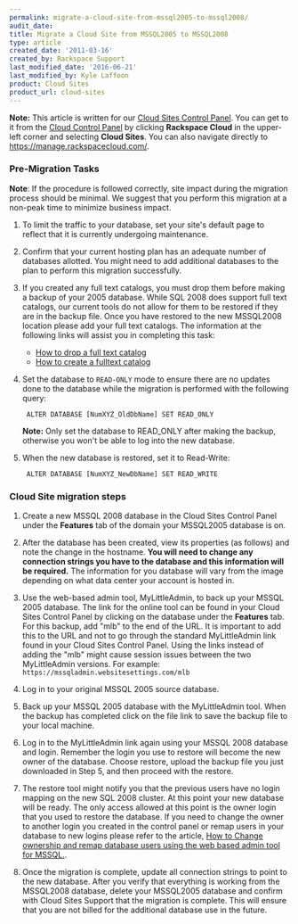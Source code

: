 ```yaml
---
permalink: migrate-a-cloud-site-from-mssql2005-to-mssql2008/
audit_date:
title: Migrate a Cloud Site from MSSQL2005 to MSSQL2008
type: article
created_date: '2011-03-16'
created_by: Rackspace Support
last_modified_date: '2016-06-21'
last_modified_by: Kyle Laffoon
product: Cloud Sites
product_url: cloud-sites
---
```


**Note:** This article is written for our [Cloud Sites Control Panel](https://manage.rackspacecloud.com/). You can get to it from the [Cloud Control Panel](https://mycloud.rackspace.com) by clicking **Rackspace Cloud** in the upper-left corner and selecting **Cloud Sites**. You can also navigate directly to <https://manage.rackspacecloud.com/>.

### Pre-Migration Tasks

**Note**: If the procedure is followed correctly, site impact during the
migration process should be minimal. We suggest that you perform this
migration at a non-peak time to minimize business impact.

1. To limit the traffic to your database, set your site's default page
   to reflect that it is currently undergoing maintenance.
2. Confirm that your current hosting plan has an adequate number of
   databases allotted. You might need to add additional databases to
   the plan to perform this migration successfully.
3. If you created any full text catalogs, you must drop them
   before making a backup of your 2005 database. While SQL 2008 does
   support full text catalogs, our current tools do not allow for them
   to be restored if they are in the backup file. Once you have
   restored to the new MSSQL2008 location please add your full
   text catalogs. The information at the following links will assist
   you in completing this task:
    -   [How to drop a full text catalog](http://msdn.microsoft.com/en-us/library/ms188403.aspx)
    -   [How to create a fulltext catalog](http://msdn.microsoft.com/en-us/library/ms189520.aspx)
4. Set the database to `READ-ONLY` mode to ensure there are no updates
   done to the database while the migration is performed with the following
   query:

        ALTER DATABASE [NumXYZ_OldDbName] SET READ_ONLY

    **Note:** Only set the database to READ_ONLY after making
    the backup, otherwise you won't be able to log into the
    new database.

5. When the new database is restored, set it to Read-Write:

        ALTER DATABASE [NumXYZ_NewDbName] SET READ_WRITE

### Cloud Site migration steps

1. Create a new MSSQL 2008 database in the Cloud Sites Control Panel
    under the **Features** tab of the domain your MSSQL2005 database is
    on.

2. After the database has been created, view its properties (as follows)
   and note the change in the hostname. **You will
   need to change any connection strings you have to the database and
   this information will be required.** The information for you
   database will vary from the image depending on what data center your
   account is hosted in.

3. Use the web-based admin tool, MyLittleAdmin, to back up your
   MSSQL 2005 database. The link for the online tool can be found in
   your Cloud Sites Control Panel by clicking on the database under the
   **Features** tab. For this backup, add "mlb" to the end of
   the URL. It is important to add this to the URL and not to go
   through the standard MyLittleAdmin link found in your Cloud Sites
   Control Panel. Using the links instead of adding the "mlb" might cause
   session issues between the two MyLittleAdmin versions. For example:
   `https://mssqladmin.websitesettings.com/mlb`

4. Log in to your original MSSQL 2005 source database.

5. Back up your MSSQL 2005 database with the MyLittleAdmin tool.
   When the backup has completed click on the file link to save the
   backup file to your local machine.

6. Log in to the MyLittleAdmin link again using your MSSQL 2008
   database and login. Remember the login you use to restore will
   become the new owner of the database. Choose restore, upload the
   backup file you just downloaded in Step 5, and then proceed with the
   restore.

7. The restore tool might notify you that the previous users have no login
   mapping on the new SQL 2008 cluster. At this point your new database
   will be ready. The only access allowed at this point is the owner login
   that you used to restore the database. If you need to change the
   owner to another login you created in the control panel or remap
   users in your database to new logins please refer to the
   article, [How to Change ownership and remap database users using the web based admin tool for MSSQL.](/how-to/remap-database-users-in-mylittleadmin).

8. Once the migration is complete, update all connection strings to
   point to the new database. After you verify that everything is
   working from the MSSQL2008 database, delete your MSSQL2005 database
   and confirm with Cloud Sites Support that the migration is complete.
   This will ensure that you are not billed for the additional database
   use in the future.

